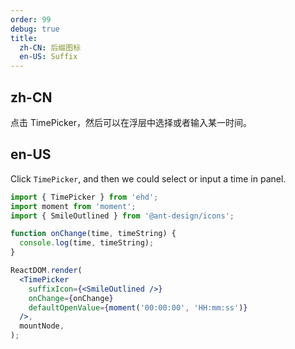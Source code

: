 ```yaml
---
order: 99
debug: true
title:
  zh-CN: 后缀图标
  en-US: Suffix
---
```


## zh-CN

点击 TimePicker，然后可以在浮层中选择或者输入某一时间。

## en-US

Click `TimePicker`, and then we could select or input a time in panel.

```jsx
import { TimePicker } from 'ehd';
import moment from 'moment';
import { SmileOutlined } from '@ant-design/icons';

function onChange(time, timeString) {
  console.log(time, timeString);
}

ReactDOM.render(
  <TimePicker
    suffixIcon={<SmileOutlined />}
    onChange={onChange}
    defaultOpenValue={moment('00:00:00', 'HH:mm:ss')}
  />,
  mountNode,
);
```
